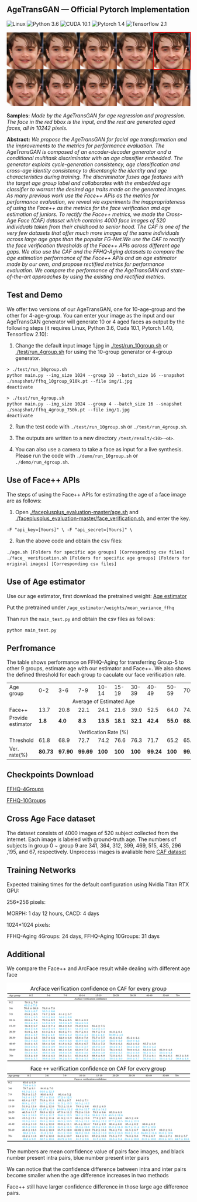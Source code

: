 ## AgeTransGAN &mdash; Official Pytorch Implementation
![Linux](https://img.shields.io/badge/System-Linux-green.svg?style=plastic)
![Python 3.6](https://img.shields.io/badge/python-3.6-green.svg?style=plastic)
![CUDA 10.1](https://img.shields.io/badge/cuda-10.1-green.svg?style=plastic)
![Pytorch 1.4](https://img.shields.io/badge/pytorch-1.40-green.svg?style=plastic)
![Tensorflow 2.1](https://img.shields.io/badge/tensorflow-2.10-green.svg?style=plastic)

![Teaser image](./Sample1.png)

**Samples:** *Made by the AgeTransGAN for age regression and progression. The face in the red bbox is the input, and the rest are generated aged faces, all in 10242 pixels.*

**Abstract:** *We propose the AgeTransGAN for facial age transformation and the improvements to the metrics for performance evaluation. The AgeTransGAN is composed of an encoder-decoder generator and a conditional multitask discriminator with an age classifier embedded. The generator exploits cycle-generation consistency, age classification and cross-age identity consistency to disentangle the identity and age characteristics during training. The discriminator fuses age features with the target age group label and collaborates with the embedded age classifier to warrant the desired age traits made on the generated images. As many previous work use the Face++ APIs as the metrics for performance evaluation, we reveal via experiments the inappropriateness of using the Face++ as the metrics for the face verification and age estimation of juniors. To rectify the Face++ metrics, we made the Cross-Age Face (CAF) dataset which contains 4000 face images of 520 individuals taken from their childhood to senior hood. The CAF is one of the very few datasets that offer much more images of the same individuals across large age gaps than the popular FG-Net.We use the CAF to rectify the face verification thresholds of the Face++ APIs across different age gaps. We also use the CAF and the FFHQ-Aging datasets to compare the age estimation performance of the Face++ APIs and an age estimator made by our own, and propose rectified metrics for performance evaluation. We compare the performance of the AgeTransGAN and state-of-the-art approaches by using the existing and rectified metrics.*



## Test and Demo
We offer two versions of our AgeTransGAN, one for 10-age-group and the other for 4-age-group. You can enter your image as the input and our AgeTransGAN generator will generate 10 or 4 aged faces as output by the following steps (it requires Linux, Python 3.6, Cuda 10.1, Pytorch 1.40, Tensorflow 2.10):

1. Change the default input image 1.jpg in [./test/run_10group.sh](./test/run_10group.sh) or [./test/run_4group.sh](./test/run_4group.sh) for using the 10-group generator or 4-group generator. 
```
> ./test/run_10group.sh
python main.py --img_size 1024 --group 10 --batch_size 16 --snapshot ./snapshot/ffhq_10group_910k.pt --file img/1.jpg
deactivate
```
```
> ./test/run_4group.sh
python main.py --img_size 1024 --group 4 --batch_size 16 --snapshot ./snapshot/ffhq_4group_750k.pt --file img/1.jpg
deactivate
```
2. Run the test code with `./test/run_10group.sh` or `./test/run_4group.sh`.

3. The outputs are written to a new directory  `/test/result/<10>-<4>`.

4. You can also use a camera to take a face as input for a live synthesis. Please run the code with `./demo/run_10group.sh` or `./demo/run_4group.sh`.

## Use of Face++ APIs
The steps of using the Face++ APIs for estimating the age of a face image are as follows:

1. Open [./faceplusplus_evaluation-master/age.sh](./faceplusplus_evaluation-master/age.sh) and [./faceplusplus_evaluation-master/face_verification.sh](./faceplusplus_evaluation-master/face_verification.sh), and enter the key.
```
-F "api_key=[Yours]" \ -F "api_secret=[Yours]" \
```

2. Run the above code and obtain the csv files:
```
./age.sh [Folders for specific age groups] [Corresponding csv files]
./face_ verification.sh [Folders for specific age groups] [Folders for original images] [Corresponding csv files]
```
## Use of Age estimator
Use our age estimator, first download the pretrained weight:
[Age estimator](https://drive.google.com/file/d/1_CIp-diGwfBgc-aRBfRkAZP4QuVmxXmf/view?usp=sharing)

Put the pretrained under  `/age_estimator/weights/mean_variance_ffhq`

Than run the `main_test.py` and obtain the csv files as follows:
```
python main_test.py
```

## Perfromance
The table shows performance on FFHQ-Aging for transferring Group-5 to other 9 groups, estimate age with our estimator and Face++. We also shows the defined threshold for each group to caculate our face verification rate.
<table>
   <tr>
      <td>Age group</td>
      <td>0-2</td>
      <td>3-6</td>
      <td>7-9</td>
      <td>10-14</td>
      <td>15-19</td>
      <td>30-39</td>
      <td>40-49</td>
      <td>50-59</td>
      <td>70+</td>
   </tr>
   <tr>
      <td colspan="10" align="center">Average of Estimated Age</td>
   </tr>
<!--    <tr>
      <td>Raw data</td>
      <td>8.79</td>
      <td>18.03</td>
      <td>24.38</td>
      <td>26.02</td>
      <td>26.46</td>
      <td>40.1</td>
      <td>51.9</td>
      <td>64.65</td>
      <td>74.8</td>
   </tr> -->
   <tr>
      <td>Face++</td>
      <td>13.7</td>
      <td>20.8</td>
      <td>22.1</td>
      <td>24.1</td>
      <td>21.6</td>
      <td>39.0</td>
      <td>52.5</td>
      <td>64.0</td>
      <td>74.3</td>
   </tr>
   <tr>
      <td>Provide estimator</td>
      <td><b>1.8</td>
      <td><b>4.0</td>
      <td><b>8.3</td>
      <td><b>13.5</td>
      <td><b>18.1</td>
      <td><b>32.1</td>
      <td><b>42.4</td>
      <td><b>55.0</td>
      <td><b>68.4</td>
   </tr>
   <tr>
      <td colspan="10" align="center">Verification Rate (%)</td>
   </tr>
   <tr>
      <td>Threshold</td>
      <td>61.8</td>
      <td>68.9</td>
      <td>72.7</td>
      <td>74.2</td>
      <td>76.6</td>
      <td>76.3</td>
      <td>71.7</td>
      <td>65.2</td>
      <td>65.2</td>
   </tr>
   <tr>
      <td>Ver. rate(%)</td>
      <td><b>80.73</td>
      <td><b>97.90</td>
      <td><b>99.69</td>
      <td><b>100</td>
      <td><b>100</td>
      <td><b>100</td>
      <td><b>99.24</td>
      <td><b>100</td>
      <td><b>99.37</td>
   </tr>
</table>


## Checkpoints Download
[FFHQ-4Groups](https://drive.google.com/file/d/1YkibK_42YiumJePqUagZqlYkunKNv8B7/view?usp=sharing)

[FFHQ-10Groups](https://drive.google.com/file/d/1a3GXTGjch9rl-_JRiIfM5cbM1jCPpQHY/view?usp=sharing)

## Cross Age Face dataset
The dataset consists of 4000 images of  520 subject collected from the internet. Each image is labeled with ground-truth age. The numbers of subjects in group 0 ~ group 9 are 341, 364, 312, 399, 469, 515, 435, 296 ,195, and 67, respectively.
Unprocess images is avaliable here
[CAF dataset](https://drive.google.com/file/d/1gqlmBMYTleqtmEXDb-wELha_DZD3VLqi/view?usp=sharing)

## Training Networks
Expected training times for the default configuration using Nvidia Titan RTX GPU:

256*256 pixels:

MORPH: 1 day 12 hours, CACD: 4 days

1024*1024 pixels:

FFHQ-Aging 4Groups: 24 days, FFHQ-Aging 10Groups: 31 days

## Additional
We compare the Face++ and ArcFace result while dealing with different age face

![Teaser image](sup/Arcface_v_r.png)
![Teaser image](sup/Face++_v_r.png)

The numbers are mean comfidence value of pairs face images, and black number present intra pairs, blue number present inter pairs

We can notice that the confidence difference between intra and inter pairs become smaller when the age difference increases in two methods

Face++ still have larger confidence difference in those large age difference pairs.
